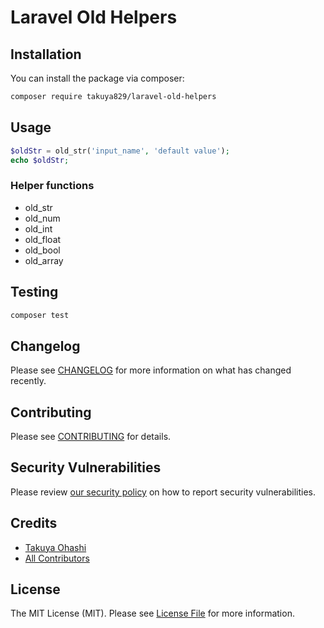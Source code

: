 # Laravel Old Helpers

## Installation

You can install the package via composer:

```bash
composer require takuya829/laravel-old-helpers
```

## Usage

```php
$oldStr = old_str('input_name', 'default value');
echo $oldStr;
```

### Helper functions
- old_str
- old_num
- old_int
- old_float
- old_bool
- old_array

## Testing

```bash
composer test
```

## Changelog

Please see [CHANGELOG](CHANGELOG.md) for more information on what has changed recently.

## Contributing

Please see [CONTRIBUTING](CONTRIBUTING.md) for details.

## Security Vulnerabilities

Please review [our security policy](../../security/policy) on how to report security vulnerabilities.

## Credits

- [Takuya Ohashi](https://github.com/)
- [All Contributors](../../contributors)

## License

The MIT License (MIT). Please see [License File](LICENSE.md) for more information.
